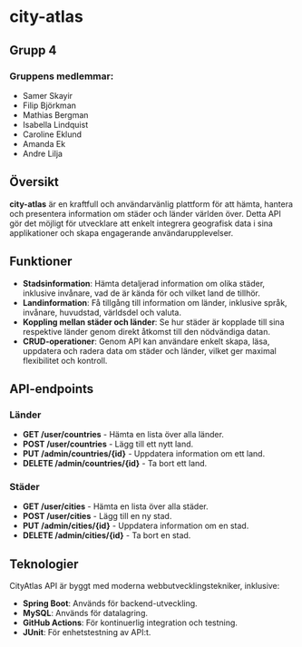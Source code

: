 # city-atlas

## Grupp 4

### Gruppens medlemmar:
- Samer Skayir
- Filip Björkman
- Mathias Bergman
- Isabella Lindquist
- Caroline Eklund
- Amanda Ek
- Andre Lilja

## Översikt
**city-atlas** är en kraftfull och användarvänlig plattform för att hämta, hantera och presentera information om städer och länder världen över. Detta API gör det möjligt för utvecklare att enkelt integrera geografisk data i sina applikationer och skapa engagerande användarupplevelser.

## Funktioner
- **Stadsinformation**: Hämta detaljerad information om olika städer, inklusive invånare, vad de är kända för och vilket land de tillhör.
- **Landinformation**: Få tillgång till information om länder, inklusive språk, invånare, huvudstad, världsdel och valuta.
- **Koppling mellan städer och länder**: Se hur städer är kopplade till sina respektive länder genom direkt åtkomst till den nödvändiga datan.
- **CRUD-operationer**: Genom API kan användare enkelt skapa, läsa, uppdatera och radera data om städer och länder, vilket ger maximal flexibilitet och kontroll.

## API-endpoints

### Länder
- **GET /user/countries** - Hämta en lista över alla länder.
- **POST /user/countries** - Lägg till ett nytt land.
- **PUT /admin/countries/{id}** - Uppdatera information om ett land.
- **DELETE /admin/countries/{id}** - Ta bort ett land.

### Städer
- **GET /user/cities** - Hämta en lista över alla städer.
- **POST /user/cities** - Lägg till en ny stad.
- **PUT /admin/cities/{id}** - Uppdatera information om en stad.
- **DELETE /admin/cities/{id}** - Ta bort en stad.

## Teknologier
CityAtlas API är byggt med moderna webbutvecklingstekniker, inklusive:
- **Spring Boot**: Används för backend-utveckling.
- **MySQL**: Används för datalagring.
- **GitHub Actions**: För kontinuerlig integration och testning.
- **JUnit**: För enhetstestning av API:t.

